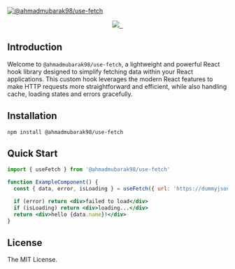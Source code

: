 [![@ahmadmubarak98/use-fetch](https://i.imgur.com/UpFThcB.png)](https://github.com/ahmadmubarak98/use-fetch)

<p align="center">
  <a aria-label="Made By" href="https://github.com/ahmadmubarak98">
    <img src="https://badgen.net/badge/icon/Made%20by%20@ahmadmubarak98?label&color=black&labelColor=black">
  </a>
  <a aria-label="NPM version" href="https://www.npmjs.com/package/@ahmadmubarak98/use-fetch">
    <img alt="" src="https://badgen.net/npm/v/@ahmadmubarak98/use-fetch">
  </a>
  <a aria-label="NPM publish" href="https://github.com/ahmadmubarak98/use-fetch/actions/workflows/npm-publish.yml">
    <img alt="" src="https://github.com/ahmadmubarak98/use-fetch/actions/workflows/npm-publish.yml/badge.svg?branch=main">
  </a>
</p>

## Introduction

Welcome to `@ahmadmubarak98/use-fetch`, a lightweight and powerful React hook library designed to simplify fetching data within your React applications. This custom hook leverages the modern React features to make HTTP requests more straightforward and efficient, while also handling cache, loading states and errors gracefully.

## Installation

```npm install @ahmadmubarak98/use-fetch```

## Quick Start

```jsx
import { useFetch } from '@ahmadmubarak98/use-fetch'

function ExampleComponent() {
  const { data, error, isLoading } = useFetch({ url: 'https://dummyjson.com/users/1' })

  if (error) return <div>failed to load</div>
  if (isLoading) return <div>loading...</div>
  return <div>hello {data.name}!</div>
}
```

## License

The MIT License.
